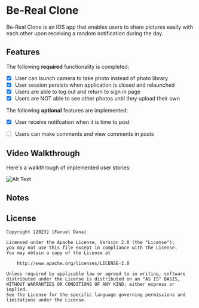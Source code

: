 # Be-Real Clone 

Be-Real Clone is an IOS app that enables users to share pictures easily with each other upon receiving a random notification during the day.

## Features

The following **required** functionality is completed:

- [X] User can launch camera to take photo instead of photo library
- [X] User session persists when application is closed and relaunched
- [X] Users are able to log out and return to sign in page
- [x] Users are NOT able to see other photos until they upload their own	
 
The following **optional** features are implemented:

- [X] User receive notifcation when it is time to post
- [ ] Users can make comments and view comments in posts	


## Video Walkthrough

Here's a walkthrough of implemented user stories:

![Alt Text](https://github.com/Fanuel-D/BeReal/blob/main/BeReal.gif)



## Notes



## License

    Copyright [2023] [Fanuel Dana]

    Licensed under the Apache License, Version 2.0 (the "License");
    you may not use this file except in compliance with the License.
    You may obtain a copy of the License at

        http://www.apache.org/licenses/LICENSE-2.0

    Unless required by applicable law or agreed to in writing, software
    distributed under the License is distributed on an "AS IS" BASIS,
    WITHOUT WARRANTIES OR CONDITIONS OF ANY KIND, either express or implied.
    See the License for the specific language governing permissions and
    limitations under the License.
